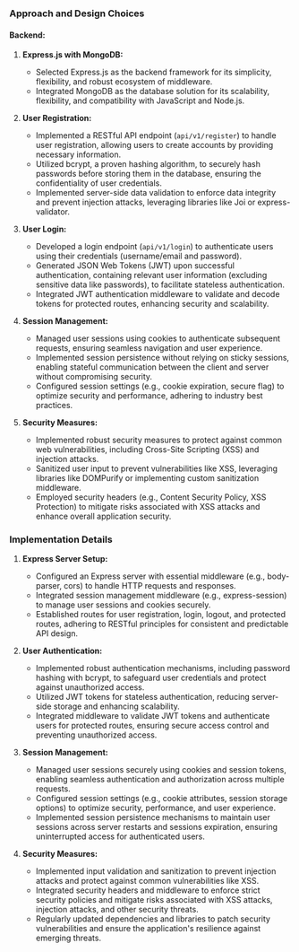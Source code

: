 ### Approach and Design Choices

#### Backend:

1. **Express.js with MongoDB:**
   - Selected Express.js as the backend framework for its simplicity, flexibility, and robust ecosystem of middleware.
   - Integrated MongoDB as the database solution for its scalability, flexibility, and compatibility with JavaScript and Node.js.

2. **User Registration:**
   - Implemented a RESTful API endpoint (`api/v1/register`) to handle user registration, allowing users to create accounts by providing necessary information.
   - Utilized bcrypt, a proven hashing algorithm, to securely hash passwords before storing them in the database, ensuring the confidentiality of user credentials.
   - Implemented server-side data validation to enforce data integrity and prevent injection attacks, leveraging libraries like Joi or express-validator.

3. **User Login:**
   - Developed a login endpoint (`api/v1/login`) to authenticate users using their credentials (username/email and password).
   - Generated JSON Web Tokens (JWT) upon successful authentication, containing relevant user information (excluding sensitive data like passwords), to facilitate stateless authentication.
   - Integrated JWT authentication middleware to validate and decode tokens for protected routes, enhancing security and scalability.

4. **Session Management:**
   - Managed user sessions using cookies to authenticate subsequent requests, ensuring seamless navigation and user experience.
   - Implemented session persistence without relying on sticky sessions, enabling stateful communication between the client and server without compromising security.
   - Configured session settings (e.g., cookie expiration, secure flag) to optimize security and performance, adhering to industry best practices.

5. **Security Measures:**
   - Implemented robust security measures to protect against common web vulnerabilities, including Cross-Site Scripting (XSS) and injection attacks.
   - Sanitized user input to prevent vulnerabilities like XSS, leveraging libraries like DOMPurify or implementing custom sanitization middleware.
   - Employed security headers (e.g., Content Security Policy, XSS Protection) to mitigate risks associated with XSS attacks and enhance overall application security.

### Implementation Details

1. **Express Server Setup:**
   - Configured an Express server with essential middleware (e.g., body-parser, cors) to handle HTTP requests and responses.
   - Integrated session management middleware (e.g., express-session) to manage user sessions and cookies securely.
   - Established routes for user registration, login, logout, and protected routes, adhering to RESTful principles for consistent and predictable API design.

2. **User Authentication:**
   - Implemented robust authentication mechanisms, including password hashing with bcrypt, to safeguard user credentials and protect against unauthorized access.
   - Utilized JWT tokens for stateless authentication, reducing server-side storage and enhancing scalability.
   - Integrated middleware to validate JWT tokens and authenticate users for protected routes, ensuring secure access control and preventing unauthorized access.

3. **Session Management:**
   - Managed user sessions securely using cookies and session tokens, enabling seamless authentication and authorization across multiple requests.
   - Configured session settings (e.g., cookie attributes, session storage options) to optimize security, performance, and user experience.
   - Implemented session persistence mechanisms to maintain user sessions across server restarts and sessions expiration, ensuring uninterrupted access for authenticated users.

4. **Security Measures:**
   - Implemented input validation and sanitization to prevent injection attacks and protect against common vulnerabilities like XSS.
   - Integrated security headers and middleware to enforce strict security policies and mitigate risks associated with XSS attacks, injection attacks, and other security threats.
   - Regularly updated dependencies and libraries to patch security vulnerabilities and ensure the application's resilience against emerging threats.
